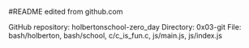#README edited from github.com

GitHub repository: holbertonschool-zero_day
Directory: 0x03-git
File: bash/holberton, bash/school, c/c_is_fun.c, js/main.js, js/index.js
